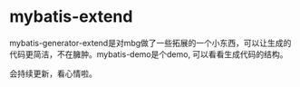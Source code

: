 # mybatis-extend

mybatis-generator-extend是对mbg做了一些拓展的一个小东西，可以让生成的代码更简洁，不在臃肿。mybatis-demo是个demo, 可以看看生成代码的结构。

会持续更新，看心情啦。
